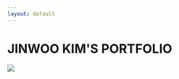```yaml
---
layout: default
---
```


# JINWOO KIM'S PORTFOLIO

<img src="https://t1.daumcdn.net/cfile/tistory/997015505F51EA5618">

